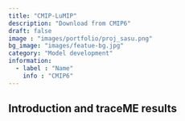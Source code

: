 ```yaml
---
title: "CMIP-LuMIP"
description: "Download from CMIP6"
draft: false
image : "images/portfolio/proj_sasu.png"
bg_image: "images/featue-bg.jpg"
category: "Model development"
information:
  - label : "Name"
    info : "CMIP6"
---
```


## Introduction and traceME results